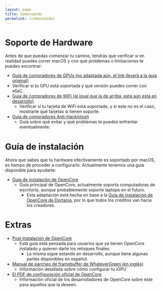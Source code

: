 ```yaml
---
layout: page
title: Comenzando
permalink: /comenzando/
---
```

# Soporte de Hardware

Antes de que puedas comenzar tu camino, tendrás que verificar *si* en realidad puedes correr macOS y con qué problemas o limitaciones te puedes encontrar:

* [Guía de compradores de GPUs (no adaptada aún, el link llevará a la guía original)](https://dortania.github.io/GPU-Buyers-Guide/)
* Verificar si tu GPU está soportada y qué versión puedes correr con ellaC.
* [Guía de compradores de WiFi (al igual que la de arriba, esta aún está en desarrollo)](https://dortania.github.io/Wireless-Buyers-Guide/)
  * Verificar si tu tarjeta de WiFi está soportada, y si este no es el caso, mostrarte qué tarjetas si tienen soporte. 
* [Guía de compradores Anti-Hackintosh](https://inyextciones.github.io/Anti-Hackintosh-Buyers-Guide/)
  * Guía sobre qué evitar y qué problemas te puedes enfrentar eventualmente.

# Guía de instalación

Ahora que sabes que tu hardware efectivamente es soportado por macOS, es tiempo de proceder a configurarlo. Actualmente tenemos una guía disponible para ayudarte:

* [Guía de instalación de OpenCore](https://inyextciones.github.io/OpenCore-Install-Guide/)
  * Guía principal de OpenCore, actualmente soporta computadoras de escritorio, aunque probablemente soporte laptops en el futuro.
    * Esta adaptación está hecha en base a la [Guía de instalación de OpenCore de Dortania](https://dortania.github.io/OpenCore-Install-Guide/), por lo que todos los créditos van hacia los creadores.

# Extras

* [Post instalación de OpenCore](https://inyextciones.github.io/OpenCore-Post-Install/)
  * Está guía está pensada para usuarios que ya tienen OpenCore instalado y quieren darle los retoques finales.
    * La misma sigue estando en desarrollo, aunque tiene algunas partes disponibles en español.
* [Manual de parcheo de framebuffer de WhateverGreen (en inglés)](https://github.com/acidanthera/WhateverGreen/blob/master/Manual/FAQ.IntelHD.en.md)
  * Información detallada sobre cómo configurar tu iGPU
* [El PDF de configuración oficial de OpenCore](https://github.com/acidanthera/OpenCorePkg/blob/master/Docs/Configuration.pdf)
  * Información oficial de los desarrolladores de OpenCore sobre éste para aquellos que la deseen.
